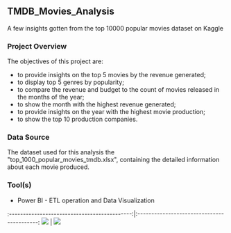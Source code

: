 ## TMDB_Movies_Analysis
A few insights gotten from the top 10000 popular movies dataset on Kaggle

### Project Overview

The objectives of this project are:
- to provide insights on the top 5 movies by the revenue generated;
- to display top 5 genres by popularity;
- to compare the revenue and budget to the count of movies released in the months of the year;
- to show the month with the highest revenue generated;
- to provide insights on the year with the highest movie production;
- to show the top 10 production companies.

### Data Source

The dataset used for this analysis the "top_1000_popular_movies_tmdb.xlsx", containing the detailed information about each movie produced.

### Tool(s)
- Power BI - ETL operation and Data Visualization

:--------------------------------------------:|:------------------------------------------:
![](https://rb.gy/ic6b2) | ![](https://rb.gy/kybic)



